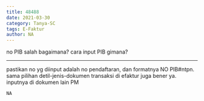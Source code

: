 ```yaml
---
title: 48488
date: 2021-03-30
category: Tanya-SC
tags: E-Faktur
author: NA
---
```


no PIB salah bagaimana? cara input PIB gimana?

---

pastikan no yg diinput adalah no pendaftaran, dan formatnya NO PIB#ntpn. sama pilihan detil-jenis-dokumen transaksi di efaktur juga bener ya. inputnya di dokumen lain PM

`NA`
